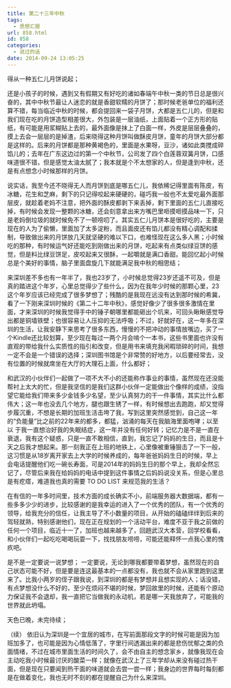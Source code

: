 ```yaml
---
title: 第二十三年中秋
tags:
  - 思想汇报
url: 858.html
id: 858
categories:
  - 说过的话
date: 2014-09-24 13:05:25
---
```


得从一种五仁儿月饼说起；

还是小孩子的时候，遇到又有假期又有好吃的诸如春端午中秋一类的节日总是很兴奋的，其中中秋节最让人迷恋的就是香甜软糯的月饼了；那时候老爸单位的福利还算不错，每当临近中秋的时候，都会提回来一袋子月饼，大都是五仁儿的，但是和我们现在吃的月饼造型相差很大，外包装是一层油纸，上面贴着一个正方形的贴纸，有可能是用浆糊贴上去的，最外面像是抹上了白面一样，外皮是层层叠叠的，摸上去会一层层的是掉渣，后来晓得这种月饼叫做酥皮月饼，童年的月饼大部分都是这样的。后来的月饼都是那种黄褐色的，里面是水果呀，豆沙，诸如此类搅成碎馅儿的；去年在广东这边过的第一个中秋节，公司发了四个白莲蓉双簧月饼，口感味道很不错，但是感觉太油太腻了；我本就是个不太想家的人，但是逢到中秋，还是有点想念小时候那样的月饼。

说实话，我至今还不晓得无人而月饼到底是哪五仁儿，我依稀记得里面有陈皮，有冰糖，花生和芝麻，剩下的只记得咬起来硬硬的，碰巧我一般也不太爱吃最外面那层皮，就趁着老妈不注意，把外面的酥皮都剥下来丢掉，剩下里面的五仁儿直接吃掉，有时候会发现一整颗的冰糖，还会刻意拿出来方嘴巴里咂摸咂摸品味一下，只是老妈倒垃圾的就时候免不了一顿唠叨了。其实五仁儿月饼本是很好吃的，主要是现在的人为了偷懒，里面加了太多淀粉，而且面皮还有馅儿都没有精心调配和揉制，导致做出来的月饼放几天就坚硬的难以下口，也难怪现在这么多人黑；小时候吃的那种，有时候运气好还能吃到刚做出来的月饼，吃起来有点类似绿豆饼的感觉，但是料比绿豆饼足，皮咬起来又很酥，一起嚼就是满口香甜。能回忆起小时候总是个美好的事情，脑子里面盘旋几下就能满足我中秋的相思结；

来深圳差不多也有一年半了，我也23岁了，小时候总觉得23岁还遥不可及，但是真的踏进这个年岁，心里总觉得少了些什么，因为在我年少时候的那颗心里，23这个年岁应该已经完成了很多梦想了；残酷的是我现在远没有达到那时候的希冀，看了一下刚来深圳时候的《第二十二年中秋》，感觉好像少了很多很多激情在里面，才来深圳的时候我觉得手中的锤子朝哪里都能砸出个坑来，可回头瞅瞅感觉导出都是铜墙铁壁；也很容易让人压抑的无法呼吸；不过，好就好在，这一年多在深圳的生活，让我安静下来思考了很多东西，慢慢的不把冲动的事情放嘴边，买了一个Kindle还比较划算，至少现在每过一两个月会啃个一本书，这些书里面也许没有直观的带给我什么实质性的指引和改变，但是用书来填充我闲暇琐碎的时间，我想一定不会是一个错误的选择；深圳图书馆是个非常赞的好地方，以后要经常去，没有位置的时候就席坐在大厅的大理石上面，什么都好；

和武汉的小伙伴们一起做了一项不大不小的还能称作事业的事情，虽然现在还没能帮衬上太大的忙，但是我坚信的是我们这群小伙伴一定能做出个像样的成绩，没指望它能给我们带来多少金钱多少名望，至少认真努力的干一件事情，其实比什么都伟大；这一年也没去几个地方，腿也跟生锈了一样，有时候想出去跑跑，却又觉得步履沉重，不想是长期的加班生活击垮了我，写到这里突然感觉到，自己这一年的“负能量”比之前的22年来的都多，都猛，汹涌的每天在我脑海里面咆哮；以至以 于我一直想治好我的失眠结症，这一年并没有任何好转；记忆力是不是一直在衰退，我有这个疑惑，只是一直不敢相信，直到，我忘记了妈妈的生日，而且是十天之后我才想起来。那一刻我正在上班的地铁上，心里像被重锤狠击了一下一般，这习惯是从18岁离开家去上大学的时候养成的，每年爸爸妈妈生日的时候，早上会电话提醒他们吃一碗长寿面，可是2014年的妈妈生日的那个早上，我却全然忘记了，尽管后来我在给妈妈的电话中提到这件事情之后妈妈说没关系，但是心里总是有疙瘩，难道我也真的需要 TO DO LIST 来规范我的生活？

在有信的一年多时间里，技术方面的成长确实不小，前端服务器大数据端，都有一些多多少少的进步，比较感谢的是我幸运的进入了一个优秀的团队，有一个优秀的领导，给我充分的信任，让我主导了不小数量的项目，从开始的磕磕绊绊到后来的驾轻就熟，特别感谢他们，现在正在规划的一个活动平台，难度不亚于我之前做的任何一个项目，临近十一了，加班也越来越多了，回趟武汉大本营，回学校看看，和小伙伴们一起吃吃喝喝玩耍一下，找找朋友唠唠，可能还能释怀一点我心里的愧疚吧。

是不是一定要说一说梦想； 一定要说，无论到哪我都要带着梦想，虽然现在的自己状态可能不好，但是要是连这最基本的一点都没有，我也就不会从家里跑到这里来了。比我小两岁的侄子跟我说，到深圳的都是有梦想并且想实现的人；话没错，有点梦想没什么不好的，至少在烦闷不堪的时候，梦回故里的时候，还能有个原动力保证我不会退却，我一直把它当做我的永动机，若是哪一天我放弃了，可能我的世界就此坍塌。

天色已晚，未完待续；

（续） 依旧认为深圳是一个宜居的城市，在写前面那段文字的时候可能是因为加班加多了，也可能是因为心情低落了，字里行间透漏出来的都是悲伤忧郁之类的负面情绪，不过在城市里面生活的时间久了，会不由自主的想念家乡，就像我现在会主动吃我小时候最讨厌的酸菜一样；就像在武汉上了三年学却从来没有碰过热干面，但是现在只要闻到热干面的味道就会去尝一尝一样；我身边的世界每时每刻都是在做着变化，我也无时不刻的都在提醒自己为什么来深圳。 

